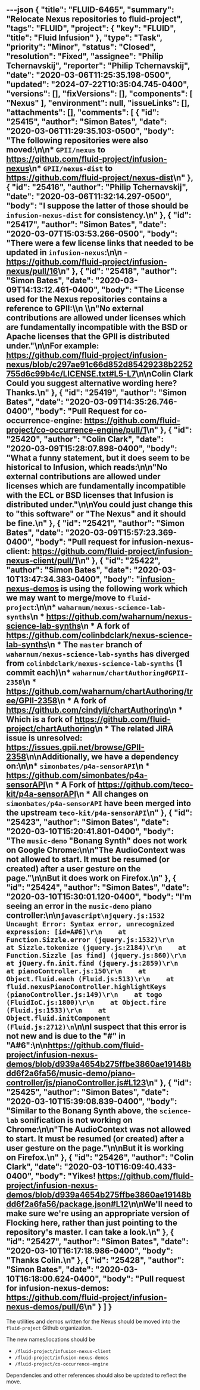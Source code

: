 ---json
{
  "title": "FLUID-6465",
  "summary": "Relocate Nexus repositories to fluid-project",
  "tags": "FLUID",
  "project": {
    "key": "FLUID",
    "title": "Fluid Infusion"
  },
  "type": "Task",
  "priority": "Minor",
  "status": "Closed",
  "resolution": "Fixed",
  "assignee": "Philip Tchernavskij",
  "reporter": "Philip Tchernavskij",
  "date": "2020-03-06T11:25:35.198-0500",
  "updated": "2024-07-22T10:35:04.745-0400",
  "versions": [],
  "fixVersions": [],
  "components": [
    "Nexus"
  ],
  "environment": null,
  "issueLinks": [],
  "attachments": [],
  "comments": [
    {
      "id": "25415",
      "author": "Simon Bates",
      "date": "2020-03-06T11:29:35.103-0500",
      "body": "The following repositories were also moved:\n\n* `GPII/nexus` to <https://github.com/fluid-project/infusion-nexus>\n* `GPII/nexus-dist` to <https://github.com/fluid-project/nexus-dist>\n"
    },
    {
      "id": "25416",
      "author": "Philip Tchernavskij",
      "date": "2020-03-06T11:32:14.297-0500",
      "body": "I suppose the latter of those should be `infusion-nexus-dist` for consistency.\n"
    },
    {
      "id": "25417",
      "author": "Simon Bates",
      "date": "2020-03-07T15:03:53.266-0500",
      "body": "There were a few license links that needed to be updated in `infusion-nexus`:\n\n - <https://github.com/fluid-project/infusion-nexus/pull/16>\n"
    },
    {
      "id": "25418",
      "author": "Simon Bates",
      "date": "2020-03-09T14:13:12.461-0400",
      "body": "The License used for the Nexus repositories contains a reference to GPII:\\\n \\\n\"No external contributions are allowed under licenses which are fundamentally incompatible with the BSD or Apache licenses that the GPII is distributed under.\"\n\nFor example: <https://github.com/fluid-project/infusion-nexus/blob/c297ae91c66d852d85429238b2252755d6c99b4c/LICENSE.txt#L5-L7>\n\nColin Clark Could you suggest alternative wording here? Thanks.\n"
    },
    {
      "id": "25419",
      "author": "Simon Bates",
      "date": "2020-03-09T14:35:26.746-0400",
      "body": "Pull Request for co-occurrence-engine: <https://github.com/fluid-project/co-occurrence-engine/pull/1>\n"
    },
    {
      "id": "25420",
      "author": "Colin Clark",
      "date": "2020-03-09T15:28:07.898-0400",
      "body": "What a funny statement, but it does seem to be historical to Infusion, which reads:\n\n\"No external contributions are allowed under licenses which are fundamentally incompatible with the ECL or BSD licenses that Infusion is distributed under.\"\n\nYou could just change this to \"this software\" or \"The Nexus\" and it should be fine.\n"
    },
    {
      "id": "25421",
      "author": "Simon Bates",
      "date": "2020-03-09T15:57:23.369-0400",
      "body": "Pull request for infusion-nexus-client: <https://github.com/fluid-project/infusion-nexus-client/pull/1>\n"
    },
    {
      "id": "25422",
      "author": "Simon Bates",
      "date": "2020-03-10T13:47:34.383-0400",
      "body": "[infusion-nexus-demos](https://github.com/fluid-project/infusion-nexus-demos) is using the following work which we may want to merge/move to `fluid-project`:\n\n* `waharnum/nexus-science-lab-synths`\n  * <https://github.com/waharnum/nexus-science-lab-synths>\n  * A fork of <https://github.com/colinbdclark/nexus-science-lab-synths>\n  * The `master` branch of `waharnum/nexus-science-lab-synths` has diverged from `colinbdclark/nexus-science-lab-synths` (1 commit each)\n* `waharnum/chartAuthoring#GPII-2358`\n  * <https://github.com/waharnum/chartAuthoring/tree/GPII-2358>\n  * A fork of <https://github.com/cindyli/chartAuthoring>\n    * Which is a fork of <https://github.com/fluid-project/chartAuthoring>\n  * The related JIRA issue is unresolved: <https://issues.gpii.net/browse/GPII-2358>\n\nAdditionally, we have a dependency on:\n\n* `simonbates/p4a-sensorAPI`\n  * <https://github.com/simonbates/p4a-sensorAPI>\n  * A Fork of <https://github.com/teco-kit/p4a-sensorAPI>\n  * All changes on `simonbates/p4a-sensorAPI` have been merged into the upstream `teco-kit/p4a-sensorAPI`\n"
    },
    {
      "id": "25423",
      "author": "Simon Bates",
      "date": "2020-03-10T15:20:41.801-0400",
      "body": "The `music-demo` \"Bonang Synth\" does not work on Google Chrome:\n\n\"The AudioContext was not allowed to start. It must be resumed (or created) after a user gesture on the page.\"\n\nBut it does work on Firefox.\n"
    },
    {
      "id": "25424",
      "author": "Simon Bates",
      "date": "2020-03-10T15:30:01.120-0400",
      "body": "I'm seeing an error in the `music-demo` piano controller:\n\n```javascript\njquery.js:1532 Uncaught Error: Syntax error, unrecognized expression: [id=A#6]\r\n    at Function.Sizzle.error (jquery.js:1532)\r\n    at Sizzle.tokenize (jquery.js:2184)\r\n    at Function.Sizzle [as find] (jquery.js:860)\r\n    at jQuery.fn.init.find (jquery.js:2859)\r\n    at pianoController.js:150\r\n    at Object.fluid.each (Fluid.js:513)\r\n    at fluid.nexusPianoController.highlightKeys (pianoController.js:149)\r\n    at togo (FluidIoC.js:1800)\r\n    at Object.fire (Fluid.js:1533)\r\n    at Object.fluid.initComponent (Fluid.js:2712)\n```\n\nI suspect that this error is not new and is due to the \"#\" in \"A#6\":\n\n<https://github.com/fluid-project/infusion-nexus-demos/blob/d939a4654b275ffbe3860ae19148bdd6f2a6fa56/music-demo/piano-controller/js/pianoController.js#L123>\n"
    },
    {
      "id": "25425",
      "author": "Simon Bates",
      "date": "2020-03-10T15:39:08.839-0400",
      "body": "Similar to the Bonang Synth above, the `science-lab` sonification is not working on Chrome:\n\n\"The AudioContext was not allowed to start. It must be resumed (or created) after a user gesture on the page.\"\n\nBut it is working on Firefox.\n"
    },
    {
      "id": "25426",
      "author": "Colin Clark",
      "date": "2020-03-10T16:09:40.433-0400",
      "body": "Yikes! <https://github.com/fluid-project/infusion-nexus-demos/blob/d939a4654b275ffbe3860ae19148bdd6f2a6fa56/package.json#L12>\n\nWe'll need to make sure we're using an appropriate version of Flocking here, rather than just pointing to the repository's master. I can take a look.\n"
    },
    {
      "id": "25427",
      "author": "Simon Bates",
      "date": "2020-03-10T16:17:18.986-0400",
      "body": "Thanks Colin.\n"
    },
    {
      "id": "25428",
      "author": "Simon Bates",
      "date": "2020-03-10T16:18:00.624-0400",
      "body": "Pull request for infusion-nexus-demos: <https://github.com/fluid-project/infusion-nexus-demos/pull/6>\n"
    }
  ]
}
---
The utilities and demos written for the Nexus should be moved into the `fluid-project` Github organization.

The new names/locations should be

* `/fluid-project/infusion-nexus-client`
* `/fluid-project/infusion-nexus-demos`
* `/fluid-project/co-occurrence-engine`

Dependencies and other references should also be updated to reflect the move.

        